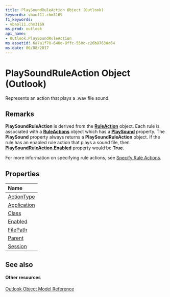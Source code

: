 ```yaml
---
title: PlaySoundRuleAction Object (Outlook)
keywords: vbaol11.chm3169
f1_keywords:
- vbaol11.chm3169
ms.prod: outlook
api_name:
- Outlook.PlaySoundRuleAction
ms.assetid: 6a7a1f78-640e-8ffc-558c-c26b87638d64
ms.date: 06/08/2017
---
```



# PlaySoundRuleAction Object (Outlook)

Represents an action that plays a .wav file sound.


## Remarks

 **PlaySoundRuleAction** is derived from the **[RuleAction](ruleaction-object-outlook.md)** object. Each rule is associated with a **[RuleActions](ruleactions-object-outlook.md)** object which has a **[PlaySound](ruleactions-playsound-property-outlook.md)** property. The **PlaySound** property always returns a **PlaySoundRuleAction** object. If the rule has an enabled rule action that plays a sound file, then **[PlaySoundRuleAction.Enabled](playsoundruleaction-enabled-property-outlook.md)** property would be **True**.

For more information on specifying rule actions, see [Specify Rule Actions](http://msdn.microsoft.com/library/c5f83c81-0e01-38aa-5ec7-3932b4443e43%28Office.15%29.aspx).


## Properties



|**Name**|
|:-----|
|[ActionType](playsoundruleaction-actiontype-property-outlook.md)|
|[Application](playsoundruleaction-application-property-outlook.md)|
|[Class](playsoundruleaction-class-property-outlook.md)|
|[Enabled](playsoundruleaction-enabled-property-outlook.md)|
|[FilePath](playsoundruleaction-filepath-property-outlook.md)|
|[Parent](playsoundruleaction-parent-property-outlook.md)|
|[Session](playsoundruleaction-session-property-outlook.md)|

## See also


#### Other resources


[Outlook Object Model Reference](http://msdn.microsoft.com/library/73221b13-d8d8-99b8-3394-b95dbbfd5ddc%28Office.15%29.aspx)
